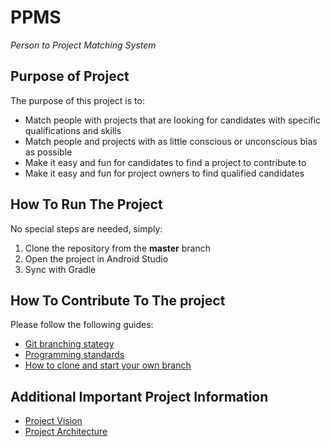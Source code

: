 # PPMS
*Person to Project Matching System*  

## Purpose of Project
The purpose of this project is to:
* Match people with projects that are looking for candidates with specific qualifications and skills
* Match people and projects with as little conscious or unconscious bias as possible
* Make it easy and fun for candidates to find a project to contribute to
* Make it easy and fun for project owners to find qualified candidates


## How To Run The Project
No special steps are needed, simply:
1. Clone the repository from the **master** branch  
2. Open the project in Android Studio
3. Sync with Gradle

## How To Contribute To The project #
Please follow the following guides:  
* [Git branching stategy](https://code.cs.umanitoba.ca/comp3350-summer2018/Crazy8/wikis/git-branching-strategy)  
* [Programming standards](https://code.cs.umanitoba.ca/comp3350-summer2018/Crazy8/wikis/programming-standards)  
* [How to clone and start your own branch](https://code.cs.umanitoba.ca/comp3350-summer2018/Crazy8/wikis/tutorial:-creating-a-new-branch-on-gitlab)  

## Additional **Important** Project Information #
* [Project Vision](https://code.cs.umanitoba.ca/comp3350-summer2018/Crazy8/blob/readme-vision-changes/VISION.md)  
* [Project Architecture](https://code.cs.umanitoba.ca/comp3350-summer2018/Crazy8/blob/readme-vision-changes/architecture.md)
